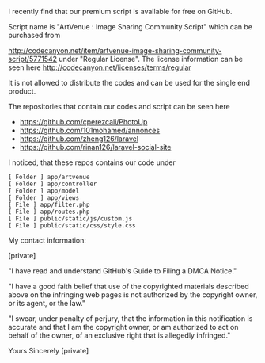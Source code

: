 I recently find that our premium script is available for free on GitHub.

Script name is "ArtVenue : Image Sharing Community Script" which can be
purchased from

http://codecanyon.net/item/artvenue-image-sharing-community-script/5771542
under "Regular License". The license information can be seen here
http://codecanyon.net/licenses/terms/regular

It is not allowed to distribute the codes and can be used for the single
end product.

The repositories that contain our codes and script can be seen here

* https://github.com/cperezcali/PhotoUp
* https://github.com/101mohamed/annonces
* https://github.com/zheng126/laravel
* https://github.com/rinan126/laravel-social-site

I noticed, that these repos contains our code under

```
[ Folder ] app/artvenue
[ Folder ] app/controller
[ Folder ] app/model
[ Folder ] app/views
[ File ] app/filter.php
[ File ] app/routes.php
[ File ] public/static/js/custom.js
[ File ] public/static/css/style.css
```

My contact information:

[private]

"I have read and understand GitHub's Guide to Filing a DMCA Notice."

"I have a good faith belief that use of the copyrighted materials described
above on the infringing web pages is not authorized by the copyright owner,
or its agent, or the law."

"I swear, under penalty of perjury, that the information in this
notification is accurate and that I am the copyright owner, or am
authorized to act on behalf of the owner, of an exclusive right that is
allegedly infringed."

Yours Sincerely
[private]
